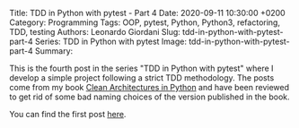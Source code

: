 Title: TDD in Python with pytest - Part 4
Date: 2020-09-11 10:30:00 +0200
Category: Programming
Tags: OOP, pytest, Python, Python3, refactoring, TDD, testing
Authors: Leonardo Giordani
Slug: tdd-in-python-with-pytest-part-4
Series: TDD in Python with pytest
Image: tdd-in-python-with-pytest-part-4
Summary: 

This is the fourth post in the series "TDD in Python with pytest" where I develop a simple project following a strict TDD methodology. The posts come from my book [Clean Architectures in Python](https://leanpub.com/clean-architectures-in-python) and have been reviewed to get rid of some bad naming choices of the version published in the book.

You can find the first post [here]({filename}tdd-in-python-with-pytest-part-1.markdown).

